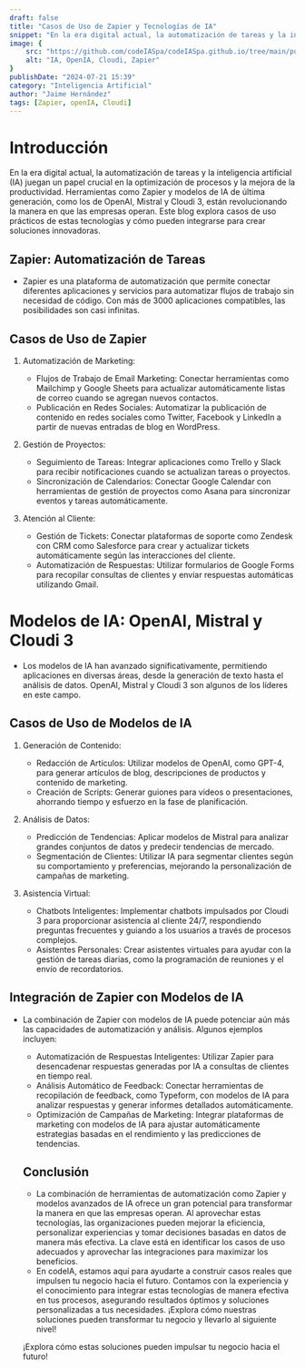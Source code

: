 ```yaml
---
draft: false
title: "Casos de Uso de Zapier y Tecnologías de IA"
snippet: "En la era digital actual, la automatización de tareas y la inteligencia artificial (IA) juegan un papel crucial en la optimización de procesos y la mejora de la productividad. Herramientas como Zapier y modelos de IA de última generación, como los de OpenAI, Mistral y Cloudi 3, están revolucionando la manera en que las empresas operan. Este blog explora casos de uso prácticos de estas tecnologías y cómo pueden integrarse para crear soluciones innovadoras."
image: {
    src: "https://github.com/codeIASpa/codeIASpa.github.io/tree/main/public/blogimg/zapier-ia.png",
    alt: "IA, OpenIA, Cloudi, Zapier"
}
publishDate: "2024-07-21 15:39"
category: "Inteligencia Artificial"
author: "Jaime Hernández"
tags: [Zapier, openIA, Cloudi]
---
```


# <div class="text-gray-300">Introducción</div> 
En la era digital actual, la automatización de tareas y la inteligencia artificial (IA) juegan un papel crucial en la optimización de procesos y la mejora de la productividad. Herramientas como Zapier y modelos de IA de última generación, como los de OpenAI, Mistral y Cloudi 3, están revolucionando la manera en que las empresas operan. Este blog explora casos de uso prácticos de estas tecnologías y cómo pueden integrarse para crear soluciones innovadoras.

## <div class="text-gray-300">Zapier: Automatización de Tareas</div> 

- Zapier es una plataforma de automatización que permite conectar diferentes aplicaciones y servicios para automatizar flujos de trabajo sin necesidad de código. Con más de 3000 aplicaciones compatibles, las posibilidades son casi infinitas.

## <div class="text-gray-300">Casos de Uso de Zapier</div> 
1. Automatización de Marketing:

    * Flujos de Trabajo de Email Marketing: Conectar herramientas como Mailchimp y Google Sheets para actualizar automáticamente listas de correo cuando se agregan nuevos contactos.
    * Publicación en Redes Sociales: Automatizar la publicación de contenido en redes sociales como Twitter, Facebook y LinkedIn a partir de nuevas entradas de blog en WordPress.
2. Gestión de Proyectos:

    * Seguimiento de Tareas: Integrar aplicaciones como Trello y Slack para recibir notificaciones cuando se actualizan tareas o proyectos.
    * Sincronización de Calendarios: Conectar Google Calendar con herramientas de gestión de proyectos como Asana para sincronizar eventos y tareas automáticamente.

3. Atención al Cliente:

    * Gestión de Tickets: Conectar plataformas de soporte como Zendesk con CRM como Salesforce para crear y actualizar tickets automáticamente según las interacciones del cliente.
    * Automatización de Respuestas: Utilizar formularios de Google Forms para recopilar consultas de clientes y enviar respuestas automáticas utilizando Gmail.

# <div class="text-gray-300">Modelos de IA: OpenAI, Mistral y Cloudi 3</div> 
- Los modelos de IA han avanzado significativamente, permitiendo aplicaciones en diversas áreas, desde la generación de texto hasta el análisis de datos. OpenAI, Mistral y Cloudi 3 son algunos de los líderes en este campo.

## <div class="text-gray-300">Casos de Uso de Modelos de IA</div> 
1. Generación de Contenido:

    * Redacción de Artículos: Utilizar modelos de OpenAI, como GPT-4, para generar artículos de blog, descripciones de productos y contenido de marketing.
    * Creación de Scripts: Generar guiones para videos o presentaciones, ahorrando tiempo y esfuerzo en la fase de planificación.
2. Análisis de Datos:

    * Predicción de Tendencias: Aplicar modelos de Mistral para analizar grandes conjuntos de datos y predecir tendencias de mercado.
    * Segmentación de Clientes: Utilizar IA para segmentar clientes según su comportamiento y preferencias, mejorando la personalización de campañas de marketing.
3. Asistencia Virtual:

    * Chatbots Inteligentes: Implementar chatbots impulsados por Cloudi 3 para proporcionar asistencia al cliente 24/7, respondiendo preguntas frecuentes y guiando a los usuarios a través de procesos complejos.
    * Asistentes Personales: Crear asistentes virtuales para ayudar con la gestión de tareas diarias, como la programación de reuniones y el envío de recordatorios.

## <div class="text-gray-300">Integración de Zapier con Modelos de IA</div> 
- La combinación de Zapier con modelos de IA puede potenciar aún más las capacidades de automatización y análisis. Algunos ejemplos incluyen:

    * Automatización de Respuestas Inteligentes: Utilizar Zapier para desencadenar respuestas generadas por IA a consultas de clientes en tiempo real.
    * Análisis Automático de Feedback: Conectar herramientas de recopilación de feedback, como Typeform, con modelos de IA para analizar respuestas y generar informes detallados automáticamente.
    * Optimización de Campañas de Marketing: Integrar plataformas de marketing con modelos de IA para ajustar automáticamente estrategias basadas en el rendimiento y las predicciones de tendencias.
    ## <div class="text-gray-300">Conclusión</div> 

    - La combinación de herramientas de automatización como Zapier y modelos avanzados de IA ofrece un gran potencial para transformar la manera en que las empresas operan. Al aprovechar estas tecnologías, las organizaciones pueden mejorar la eficiencia, personalizar experiencias y tomar decisiones basadas en datos de manera más efectiva. La clave está en identificar los casos de uso adecuados y aprovechar las integraciones para maximizar los beneficios.

    * En codeIA, estamos aquí para ayudarte a construir casos reales que impulsen tu negocio hacia el futuro. Contamos con la experiencia y el conocimiento para integrar estas tecnologías de manera efectiva en tus procesos, asegurando resultados óptimos y soluciones personalizadas a tus necesidades. ¡Explora cómo nuestras soluciones pueden transformar tu negocio y llevarlo al siguiente nivel!

    ¡Explora cómo estas soluciones pueden impulsar tu negocio hacia el futuro!